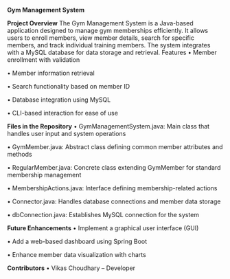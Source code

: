 **Gym Management System**

**Project Overview**
The Gym Management System is a Java-based application designed to manage gym memberships efficiently. It allows users to enroll members, view member details, search for specific members, and track individual training members. The system integrates with a MySQL database for data storage and retrieval.
Features
•	Member enrollment with validation

•	Member information retrieval

•	Search functionality based on member ID

•	Database integration using MySQL

•	CLI-based interaction for ease of use


**Files in the Repository**
•	GymManagementSystem.java: Main class that handles user input and system operations

•	GymMember.java: Abstract class defining common member attributes and methods

•	RegularMember.java: Concrete class extending GymMember for standard membership management

•	MembershipActions.java: Interface defining membership-related actions

•	Connector.java: Handles database connections and member data storage

•	dbConnection.java: Establishes MySQL connection for the system


**Future Enhancements**
•	Implement a graphical user interface (GUI)

•	Add a web-based dashboard using Spring Boot

•	Enhance member data visualization with charts



**Contributors**
•	Vikas Choudhary – Developer
